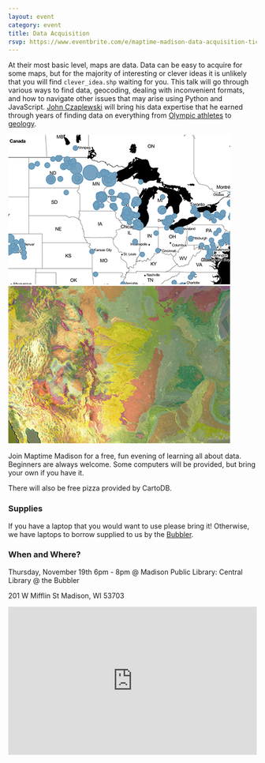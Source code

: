```yaml
---
layout: event
category: event
title: Data Acquisition
rsvp: https://www.eventbrite.com/e/maptime-madison-data-acquisition-tickets-19335572217
---
```

At their most basic level, maps are data. Data can be easy to acquire for some maps, but for the majority of interesting or clever ideas it is unlikely that you will find `clever_idea.shp` waiting for you. This talk will go through various ways to find data, geocoding, dealing with inconvenient formats, and how to navigate other issues that may arise using Python and JavaScript. [John Czaplewski](https://twitter.com/johnjcz) will bring his data expertise that he earned through years of finding data on everything from [Olympic athletes](http://www.johnjcz.com/team-usa-sochi/) to [geology](https://macrostrat.org/burwell/#3/40.80/-94.10).

<img src="./img/olympic.png">
<img src="./img/geology.png">

Join Maptime Madison for a free, fun evening of learning all about data. Beginners are always welcome. Some computers will be provided, but bring your own if you have it.

There will also be free pizza provided by CartoDB.

### Supplies
If you have a laptop that you would want to use please bring it! Otherwise, we have laptops to borrow supplied to us by the [Bubbler](http://madisonbubbler.org/).  

### When and Where?
Thursday, November 19th 6pm - 8pm @ Madison Public Library: Central Library @ the Bubbler

201 W Mifflin St Madison, WI 53703

<iframe frameborder="0" width="100%" height="300" src="http://bl.ocks.org/d/5728fa98c5d97a623417"></iframe>
